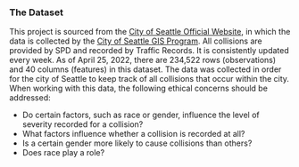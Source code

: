 ### The Dataset

This project is sourced from the [City of Seattle Official Website](https://data.seattle.gov/dataset/Collisions/g983-vrct), in which the data is collected by the [City of Seattle GIS Program](https://www.seattle.gov/tech/initiatives/open-data). All collisions are provided by SPD and recorded by Traffic Records. It is consistently updated every week. As of April 25, 2022, there are 234,522 rows (observations) and 40 columns (features) in this dataset. The data was collected in order for the city of Seattle to keep track of all collisions that occur within the city. When working with this data, the following ethical concerns should be addressed:

- Do certain factors, such as race or gender, influence the level of severity recorded for a collision?
- What factors influence whether a collision is recorded at all?
- Is a certain gender more likely to cause collisions than others?
- Does race play a role?
